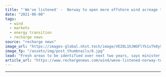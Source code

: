 ```yaml
---
title: "'We've listened' -  Norway to open more offshore wind acreage to meet industry demand"
date: "2021-06-08"
tags: 
  - wind
  - markets
  - energy transition
  - recharge news
source: "recharge news"
image_url: "https://images-global.nhst.tech/image/VEZ0L1hJWGFlYk1sTk0yS0VtTEhSM0wzY2YxRU12Q2I3b3E5RzI0MTczUT0=/nhst/binary/cdd1bf180a6f9cdf760d2fba388a8f5b"
image_fp: "/assets/img/post_thumbnails/6.jpg"
lead: "Fresh areas to be identified over next two years, says minister, as nation gives more details of initial 4.5GW allocation"
article_url: "https://www.rechargenews.com/wind/weve-listened-norway-to-open-more-offshore-wind-acreage-to-meet-industry-demand/2-1-1021909"
---
```


---

